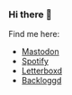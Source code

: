 ### Hi there 👋


Find me here:

- <a rel="me" href="https://mastodon.online/@peterjbachman">Mastodon</a>
- [Spotify](https://open.spotify.com/user/x5xyifk4f697kabe2mm1u95p5?si=2d1f040785ef4186)
- [Letterboxd](https://letterboxd.com/peterjbachman/)
- [Backloggd](https://www.backloggd.com/u/PeterJBachman/)

<!--
**peterjbachman/peterjbachman** is a ✨ _special_ ✨ repository because its `README.md` (this file) appears on your GitHub profile.

Here are some ideas to get you started:

- 🔭 I’m currently working on ...
- 🌱 I’m currently learning ...
- 👯 I’m looking to collaborate on ...
- 🤔 I’m looking for help with ...
- 💬 Ask me about ...
- 📫 How to reach me: ...
- 😄 Pronouns: ...
- ⚡ Fun fact: ...
-->

